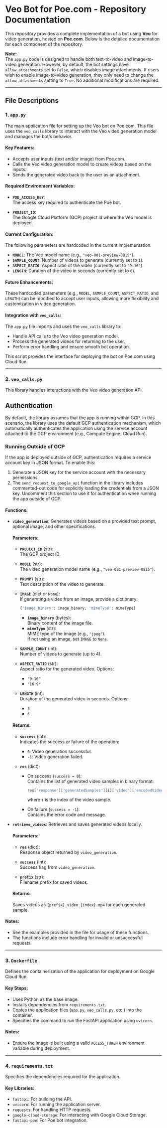 # Veo Bot for Poe.com - Repository Documentation

This repository provides a complete implementation of a bot using **Veo** for video generation, hosted on **Poe.com**. Below is the detailed documentation for each component of the repository.

**Note:**  
The `app.py` code is designed to handle both text-to-video and image-to-video generation. However, by default, the bot settings have `allow_attachments` set to `False`, which disables image attachments. If users wish to enable image-to-video generation, they only need to change the `allow_attachments` setting to `True`. No additional modifications are required.

---

## File Descriptions

### 1. `app.py`
The main application file for setting up the Veo bot on Poe.com. This file uses the `veo_calls` library to interact with the Veo video generation model and manages the bot's behavior.

#### Key Features:
- Accepts user inputs (text and/or image) from Poe.com.
- Calls the Veo video generation model to create videos based on the inputs.
- Sends the generated video back to the user as an attachment.

#### Required Environment Variables:
- **`POE_ACCESS_KEY`**:  
  The access key required to authenticate the Poe bot.
  
- **`PROJECT_ID`**:  
  The Google Cloud Platform (GCP) project id where the Veo model is deployed.

#### Current Configuration:
The following parameters are hardcoded in the current implementation:
- **`MODEL`**: The Veo model name (e.g., `"veo-001-preview-0815"`).
- **`SAMPLE_COUNT`**: Number of videos to generate (currently set to `1`).
- **`ASPECT_RATIO`**: Aspect ratio of the video (currently set to `"9:16"`).
- **`LENGTH`**: Duration of the video in seconds (currently set to `6`).

#### Future Enhancements:
These hardcoded parameters (e.g., `MODEL`, `SAMPLE_COUNT`, `ASPECT_RATIO`, and `LENGTH`) can be modified to accept user inputs, allowing more flexibility and customization in video generation.

#### Integration with `veo_calls`:
The `app.py` file imports and uses the `veo_calls` library to:
- Handle API calls to the Veo video generation model.
- Process the generated videos for returning to the user.
- Perform error handling and ensure smooth bot operation.

This script provides the interface for deploying the bot on Poe.com using Cloud Run.

---

### 2. `veo_calls.py`
This library handles interactions with the Veo video generation API.

## Authentication

By default, the library assumes that the app is running within GCP. In this scenario, the library uses the default GCP authentication mechanism, which automatically authenticates the application using the service account attached to the GCP environment (e.g., Compute Engine, Cloud Run).

### Running Outside of GCP

If the app is deployed outside of GCP, authentication requires a service account key in JSON format. To enable this:
1. Generate a JSON key for the service account with the necessary permissions.
2. The `send_request_to_google_api` function in the library includes commented-out code for explicitly loading the credentials from a JSON key. Uncomment this section to use it for authentication when running the app outside of GCP.

#### Functions:
- **`video_generation`**: Generates videos based on a provided text prompt, optional image, and other specifications.

  #### Parameters:
  - **`PROJECT_ID`** (str):  
    The GCP project ID.

  - **`MODEL`** (str):  
    The video generation model name (e.g., `"veo-001-preview-0815"`).

  - **`PROMPT`** (str):  
    Text description of the video to generate.

  - **`IMAGE`** (dict or `None`):  
    If generating a video from an image, provide a dictionary:  
    ```python
    {'image_binary': image_binary, 'mimeType': mimeType}
    ```
    - **`image_binary`** (bytes):  
      Binary content of the image file.
    - **`mimeType`** (str):  
      MIME type of the image (e.g., `"jpeg"`).  
      If not using an image, set `IMAGE` to `None`.

  - **`SAMPLE_COUNT`** (int):  
    Number of videos to generate (up to 4).

  - **`ASPECT_RATIO`** (str):  
    Aspect ratio for the generated video. Options:  
    - `"9:16"`  
    - `"16:9"`

  - **`LENGTH`** (int):  
    Duration of the generated video in seconds. Options:  
    - `3`  
    - `6`

  #### Returns:
  - **`success`** (int):  
    Indicates the success or failure of the operation:  
    - `0`: Video generation successful.  
    - `-1`: Video generation failed.

  - **`res`** (dict):  
    - On success (`success = 0`):  
      Contains the list of generated video samples in binary format:  
      ```python
      res['response']['generatedSamples'][i]['video']['encodedVideo']
      ```
      where `i` is the index of the video sample.

    - On failure (`success = -1`):  
      Contains the error code and message.

- **`retrieve_videos`**: Retrieves and saves generated videos locally.

  #### Parameters:
  - **`res`** (dict):  
    Response object returned by `video_generation`.

  - **`success`** (int):  
    Success flag from `video_generation`.

  - **`prefix`** (str):  
    Filename prefix for saved videos.

  #### Returns:
  Saves videos as `{prefix}_video_{index}.mp4` for each generated sample.

#### Notes:
- See the examples provided in the file for usage of these functions.
- The functions include error handling for invalid or unsuccessful requests.

---

### 3. `Dockerfile`
Defines the containerization of the application for deployment on Google Cloud Run.

#### Key Steps:
- Uses Python as the base image.
- Installs dependencies from `requirements.txt`.
- Copies the application files (`app.py`, `veo_calls.py`, etc.) into the container.
- Specifies the command to run the FastAPI application using `uvicorn`.

#### Notes:
- Ensure the image is built using a valid `ACCESS_TOKEN` environment variable during deployment.

---

### 4. `requirements.txt`
Specifies the dependencies required for the application.

#### Key Libraries:
- `fastapi`: For building the API.
- `uvicorn`: For running the application server.
- `requests`: For handling HTTP requests.
- `google-cloud-storage`: For interacting with Google Cloud Storage.
- `fastapi-poe`: For Poe bot integration.


